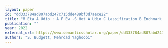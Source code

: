 ```yaml
---
layout: paper
id: "dd333784ad807abd247c715dde489bf3d7aece22"
title: "M Eta A Udio : A F Ew -S Hot A Udio C Lassification B Enchmark ∗"
publication: ""
year: 2022
external_url: https://www.semanticscholar.org/paper/dd333784ad807abd247c715dde489bf3d7aece22
authors: "S. Budgett, Mehrdad Yaghoobi"
---
```

